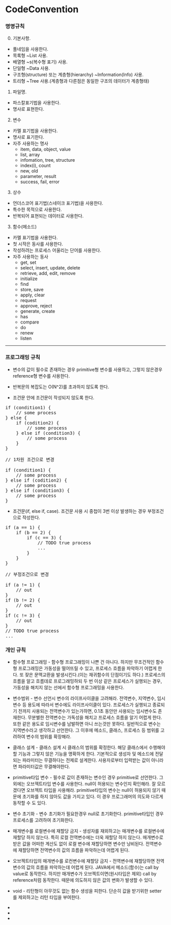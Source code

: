 # CodeConvention

### 명명규칙
0. 기본사항.
+ 풀네임을 사용한다.
+ 목록형 ~List 사용.
+ 배열형 ~s(복수형 표기) 사용.
+ 단일형 ~Data 사용.
+ 구조형(structure) 또는 계층형(hierarchy) ~Information(Info) 사용.
+ 트리형 ~Tree 사용.(계층형과 다른점은 동일한 구조의 데이터가 계층형태)

1. 파일명.
+ 파스칼표기법을 사용한다. 
+ 명사로 표현한다.

2. 변수
+ 카멜 표기법을 사용한다.
+ 명사로 표기한다.
+ 자주 사용하는 명사
  + item, data, object, value
  + list, array
  + infomation, tree, structure
  + index(i), count
  + new, old
  + parameter, result
  + success, fail, error

3. 상수
+ 언더스코어 표기법(스네이크 표기법)을 사용한다.
+ 특수한 목적으로 사용한다.
+ 반복되어 표현되는 데이터로 사용한다.

3. 함수(메소드)
+ 카멜 표기법을 사용한다.
+ 첫 시작은 동사를 사용한다.
+ 작성하려는 프로세스 어울리는 단어를 사용한다.
+ 자주 사용하는 동사
  + get, set
  + select, insert, update, delete
  + retrieve, add, edit, remove
  + initialize
  + find
  + store, save
  + apply, clear
  + request
  + approve, reject
  + generate, create
  + has
  + compare
  + do
  + renew
  + listen



***



### 프로그래밍 규칙

+ 변수의 값이 필수로 존재하는 경우 primitive형 변수를 사용하고, 그렇지 않은경우 reference형 변수를 사용한다.

+ 반복문의 복잡도는 O(N^2)를 초과하지 않도록 한다.

+ 조건문 안에 조건문이 작성되지 않도록 한다.

<pre>
if (condition1) {
	// some process
} else {
	if (codition2) {
		// some process
	} else if (condition3) {
		// some process
	}
}

// 1차원 조건으로 변경

if (condition1) {
	// some process
} else if (codition2) {
	// some process
} else if (condition3) {
	// some process
}
</pre>

+ 조건문(if, else if, case). 조건문 사용 시 중첩이 3번 이상 발생하는 경우 부정조건으로 작성한다.

<pre>
if (a == 1) {
	if (b == 2) {
		if (c == 3) {
			// TODO true process
			...
		}
	}
}

// 부정조건으로 변경

if (a != 1) {
	// out
}
if (b != 2) {
	// out
}
if (c != 3) {
	// out
}
// TODO true process
...
</pre>



### 개인 규칙

+ 함수형 프로그래밍 - 함수형 프로그래밍이 나쁜 건 아니다. 하지만 무조건적인 함수형 프로그래밍은 가동성을 떨어뜨릴 수 있고, 프로세스 흐름을 파악하기 어렵게 한다. 또 잦은 문맥교환을 발생시킨다.(이는 재귀함수의 단점이기도 하다.) 프로세스의 흐름을 알고 흐름데로 프로그래밍하되 두 번 이상 같은 프로세스가 실행되는 경우, 가동성을 해치지 않는 선에서 함수형 프로그래밍을 사용한다.

+ 변수범위 - 변수 선언시 변수의 라이프사이클을 고려해라. 전역변수, 지역변수, 임시변수 등 용도에 따라서 변수에도 라이프사이클이 있다. 프로세스가 실행되고 종료되기 전까지 사용되는 전역변수가 있는가하면, 0.1초 동안만 사용되는 임시변수도 존재한다. 무분별한 전역변수는 가독성을 해치고 프로세스 흐름을 알기 어렵게 한다. 또한 같은 용도로 임시변수를 남발하면 아니 쓰는것만 못하다. 일반적으로 변수는 지역변수라고 생각하고 선언한다. 그 이후에 메소드, 클래스, 프로세스 등 범위를 고려하여 변수의 범위를 확장해라.

+ 클래스 설계 - 클래스 설계 시 클래스의 범위를 확정한다. 해당 클래스에서 수행해야할 기능과 그렇지 않은 기능을 명확하게 한다. 기본적으로 생성자 및 메소드에 전달되는 파라미터는 무결하다는 전제로 설계한다. 사용자로부터 입력받는 값이 아니라면 파라미터값은 무결해야한다.

+ primitive타입 변수 - 필수로 값이 존재하는 변수인 경우 primitive로 선언한다. 그 외에는 오브젝트타입 변수를 사용한다. null이 허용되는 변수인지 확인해라. 잘 모르겠다면 오브젝트 타입을 사용해라. primitive타입의 변수는 null이 허용되지 않기 때문에 초기화를 하지 않아도 값을 가지고 있다. 이 경우 프로그래머의 의도와 다르게 동작할 수 도 있다.

+ 변수 초기화 - 변수 초기화가 필요한경우 null로 초기화한다. primitive타입인 경우 프로세스를 고려하여 초기화한다.

+ 매개변수를 로컬변수에 재할당 금지 - 생성자를 재외하고는 매개변수를 로컬변수에 재할당 하지 않는다. 특히 로컬 전역변수에는 더욱 재할당 하지 않는다. 매개변수로 받은 값을 어떠한 계산도 없이 로컬 변수에 재할당하면 변수만 낭비된다. 전역변수에 재할당하면 전역변수의 값의 흐름을 파악하는데 어렵게 된다.

+ 오브젝트타입의 매개변수를 로컨변수에 재할당 금지 - 전역변수에 재할당하면 전역변수의 값의 흐름을 파악하는데 어렵게 된다. JAVA에서 메소드(함수)는 call by value로 동작한다. 하지만 매개변수가 오브젝트이면(원시타입은 제외) call by reference처럼 동작한다. 때문에 의도하지 않은 값의 변화가 발생할 수 있다.

+ void - 리턴형이 아무것도 없는 함수 생성을 피한다. 단순히 값을 받기위한 setter를 제외하고는 리턴 타입을 부여한다.

+ 
+ 
+ 
